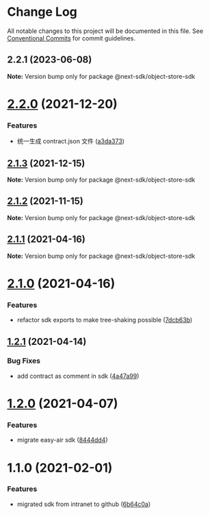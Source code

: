 # Change Log

All notable changes to this project will be documented in this file.
See [Conventional Commits](https://conventionalcommits.org) for commit guidelines.

## 2.2.1 (2023-06-08)

**Note:** Version bump only for package @next-sdk/object-store-sdk

# [2.2.0](https://github.com/easyops-cn/next-providers/compare/@next-sdk/object-store-sdk@2.1.3...@next-sdk/object-store-sdk@2.2.0) (2021-12-20)

### Features

- 统一生成 contract.json 文件 ([a3da373](https://github.com/easyops-cn/next-providers/commit/a3da3737b40db2c347bc2fd3b2d23c9beb1673a7))

## [2.1.3](https://github.com/easyops-cn/next-providers/compare/@next-sdk/object-store-sdk@2.1.2...@next-sdk/object-store-sdk@2.1.3) (2021-12-15)

**Note:** Version bump only for package @next-sdk/object-store-sdk

## [2.1.2](https://github.com/easyops-cn/next-providers/compare/@next-sdk/object-store-sdk@2.1.1...@next-sdk/object-store-sdk@2.1.2) (2021-11-15)

**Note:** Version bump only for package @next-sdk/object-store-sdk

## [2.1.1](https://github.com/easyops-cn/next-providers/compare/@next-sdk/object-store-sdk@2.1.0...@next-sdk/object-store-sdk@2.1.1) (2021-04-16)

**Note:** Version bump only for package @next-sdk/object-store-sdk

# [2.1.0](https://github.com/easyops-cn/next-providers/compare/@next-sdk/object-store-sdk@1.2.1...@next-sdk/object-store-sdk@2.1.0) (2021-04-16)

### Features

- refactor sdk exports to make tree-shaking possible ([7dcb63b](https://github.com/easyops-cn/next-providers/commit/7dcb63bad6a7e6357c1c14ce9cf3ff9152c0c632))

## [1.2.1](https://github.com/easyops-cn/next-providers/compare/@next-sdk/object-store-sdk@1.2.0...@next-sdk/object-store-sdk@1.2.1) (2021-04-14)

### Bug Fixes

- add contract as comment in sdk ([4a47a99](https://github.com/easyops-cn/next-providers/commit/4a47a99b3ed7f3a366ba64121b71d9f27d07148d))

# [1.2.0](https://github.com/easyops-cn/next-providers/compare/@next-sdk/object-store-sdk@1.1.0...@next-sdk/object-store-sdk@1.2.0) (2021-04-07)

### Features

- migrate easy-air sdk ([8444dd4](https://github.com/easyops-cn/next-providers/commit/8444dd49781a24e06d34d1b2581299030978e1c9))

# 1.1.0 (2021-02-01)

### Features

- migrated sdk from intranet to github ([6b64c0a](https://github.com/easyops-cn/next-providers/commit/6b64c0af35b7ac5b7df5459aa577b87e84d75aa0))
